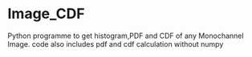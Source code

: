 # Image_CDF
Python programme to get histogram,PDF and CDF of any Monochannel Image.
code also includes pdf and cdf calculation without numpy

